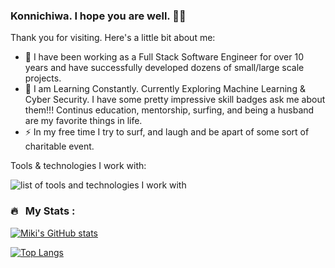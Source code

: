 ### Konnichiwa. I hope you are well. 🙏🏼

Thank you for visiting. Here's a little bit about me:

- 🔭 I have been working as a Full Stack Software Engineer for over 10 years and have successfully developed dozens of small/large scale projects.
- 🌱 I am Learning Constantly. Currently Exploring Machine Learning & Cyber Security. I have some pretty impressive skill badges ask me about them!!! Continus education, mentorship, surfing, and being a husband are my favorite things in life.
- ⚡ In my free time I try to surf, and laugh and be apart of some sort of charitable event.

Tools & technologies I work with:

![list of tools and technologies I work with](https://skillicons.dev/icons?perline=11&i=aws,gcp,cloudflare,supabase,react,nextjs,ts,svelte,html,tailwind,sass,css,js,nodejs,vscode,vite,git,postgres,redis,mongodb,graphql,figma,sketchup,grafana,gradle,tauri")


### 🔥 &nbsp; My Stats :
[![Miki's GitHub stats](https://github-readme-stats.vercel.app/api?username=ito-star&hide=,prs,issues,contribs&layout=compact&theme=vision-friendly-dark)](https://github.com/anuraghazra/github-readme-stats)


<!-- now corwins to keep streak -->

<!-- [![GitHub Streak](https://streak-stats.demolab.com/?user=ito-star&theme=dark)](https://git.io/streak-stats) -->

[![Top Langs](https://github-readme-stats.vercel.app/api/top-langs/?username=ito-star&layout=compact&theme=vision-friendly-dark)](https://github.com/ito-star/github-readme-stats&count_private=!true)

